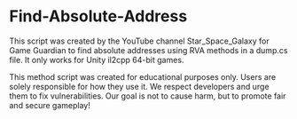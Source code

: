 # Find-Absolute-Address
This script was created by the YouTube channel Star_Space_Galaxy for Game Guardian to find absolute addresses using RVA methods in a dump.cs file. It only works for Unity il2cpp 64-bit games.

This method script was created for educational purposes only. Users are solely responsible for how they use it. We respect developers and urge them to fix vulnerabilities. Our goal is not to cause harm, but to promote fair and secure gameplay!
